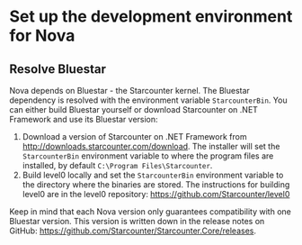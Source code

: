 # Set up the development environment for Nova

## Resolve Bluestar

Nova depends on Bluestar - the Starcounter kernel. The Bluestar dependency is resolved with the environment variable `StarcounterBin`. You can either build Bluestar yourself or download Starcounter on .NET Framework and use its Bluestar version:

1. Download a version of Starcounter on .NET Framework from http://downloads.starcounter.com/download. The installer will set the `StarcounterBin` environment variable to where the program files are installed, by default `C:\Program Files\Starcounter`.
2. Build level0 locally and set the `StarcounterBin` environment variable to the directory where the binaries are stored. The instructions for building level0 are in the level0 repository: https://github.com/Starcounter/level0

Keep in mind that each Nova version only guarantees compatibility with one Bluestar version. This version is written down in the release notes on GitHub: https://github.com/Starcounter/Starcounter.Core/releases.

